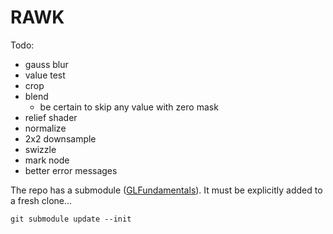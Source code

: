 # RAWK

Todo:
- gauss blur
- value test
- crop
- blend
	- be certain to skip any value with zero mask
- relief shader
- normalize
- 2x2 downsample
- swizzle
- mark node
- better error messages

The repo has a submodule ([GLFundamentals](https://github.com/rlk/GLFundamentals)). It must be explicitly added to a fresh clone...

	git submodule update --init
